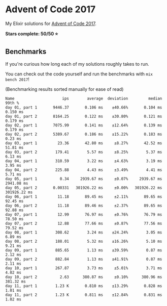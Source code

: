 # Advent of Code 2017

My Elixir solutions for [Advent of Code 2017](https://adventofcode.com/2017).

**Stars complete: 50/50 :star:**

## Benchmarks

If you're curious how long each of my solutions roughly takes to run.

You can check out the code yourself and run the benchmarks with `mix bench 2017`!

(Benchmarking results sorted manually for ease of read)

```
Name                     ips        average  deviation         median         99th %
day 01, part 1       9446.37       0.106 ms    ±40.66%       0.104 ms       0.150 ms
day 01, part 2       8164.25       0.122 ms    ±30.80%       0.121 ms       0.179 ms
day 02, part 1       7075.99       0.141 ms    ±12.64%       0.139 ms       0.179 ms
day 02, part 2       5389.67       0.186 ms    ±15.22%       0.183 ms        0.23 ms
day 03, part 1         23.36       42.80 ms     ±8.27%       42.52 ms       51.81 ms
day 03, part 2        179.41        5.57 ms     ±8.25%        5.37 ms        6.13 ms
day 04, part 1        310.59        3.22 ms     ±4.63%        3.19 ms        3.95 ms
day 04, part 2        225.88        4.43 ms     ±3.49%        4.41 ms        5.71 ms
day 05, part 1          0.34     2939.67 ms     ±0.07%     2939.67 ms     2941.08 ms
day 05, part 2       0.00331   301926.22 ms     ±0.00%   301926.22 ms   301926.22 ms
day 06, part 1         11.18       89.45 ms     ±2.11%       89.65 ms       92.45 ms
day 06, part 2         11.18       89.46 ms     ±2.37%       89.65 ms       92.88 ms
day 07, part 1         12.99       76.97 ms     ±0.76%       76.79 ms       78.50 ms
day 07, part 2         12.88       77.66 ms     ±0.87%       77.56 ms       79.52 ms
day 08, part 1        308.62        3.24 ms    ±24.24%        3.05 ms        6.89 ms
day 08, part 2        188.01        5.32 ms    ±16.26%        5.10 ms        9.21 ms
day 09, part 1        885.65        1.13 ms    ±39.59%        0.87 ms        2.12 ms
day 09, part 2        882.84        1.13 ms    ±41.91%        0.87 ms        2.11 ms
day 10, part 1        267.87        3.73 ms     ±5.01%        3.71 ms        4.02 ms
day 10, part 2          2.63      380.87 ms     ±0.10%      380.96 ms      381.32 ms
day 11, part 1        1.23 K       0.810 ms    ±13.29%       0.828 ms        1.01 ms
day 11, part 2        1.23 K       0.811 ms    ±12.84%       0.831 ms        1.02 ms
```
